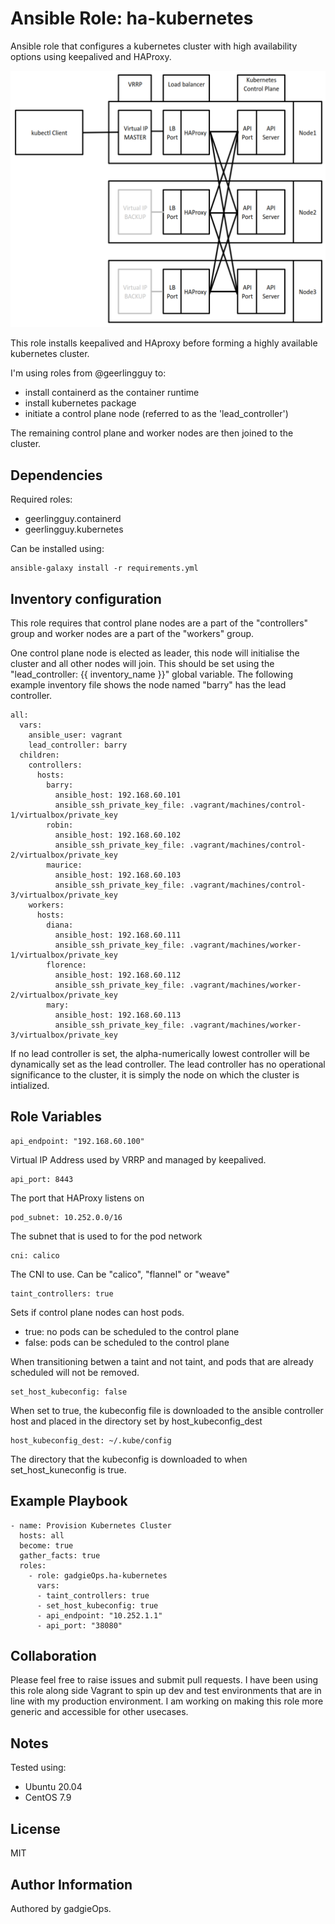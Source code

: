 Ansible Role: ha-kubernetes
=========

Ansible role that configures a kubernetes cluster with high availability options using keepalived and HAProxy.


<img src="images/ha-diagram.png" alt="ha-diagram" width="600"/>


This role installs keepalived and HAproxy before forming a highly available kubernetes cluster.

I'm using roles from @geerlingguy to:
- install containerd as the container runtime
- install kubernetes package
- initiate a control plane node (referred to as the 'lead_controller')

The remaining control plane and worker nodes are then joined to the cluster.

Dependencies
------------

Required roles:
- geerlingguy.containerd
- geerlingguy.kubernetes

Can be installed using:
~~~
ansible-galaxy install -r requirements.yml
~~~

Inventory configuration
-----------------------

This role requires that control plane nodes are a part of the "controllers" group and worker nodes are a part of the "workers" group.  


One control plane node is elected as leader, this node will initialise the cluster and all other nodes will join. This should be set using the "lead_controller: {{ inventory_name }}" global variable. The following example inventory file shows the node named "barry" has the lead controller.

~~~
all:
  vars:
    ansible_user: vagrant
    lead_controller: barry
  children:
    controllers:
      hosts:
        barry:
          ansible_host: 192.168.60.101
          ansible_ssh_private_key_file: .vagrant/machines/control-1/virtualbox/private_key
        robin:
          ansible_host: 192.168.60.102
          ansible_ssh_private_key_file: .vagrant/machines/control-2/virtualbox/private_key 
        maurice:
          ansible_host: 192.168.60.103
          ansible_ssh_private_key_file: .vagrant/machines/control-3/virtualbox/private_key
    workers:
      hosts:
        diana:
          ansible_host: 192.168.60.111
          ansible_ssh_private_key_file: .vagrant/machines/worker-1/virtualbox/private_key
        florence:
          ansible_host: 192.168.60.112
          ansible_ssh_private_key_file: .vagrant/machines/worker-2/virtualbox/private_key
        mary:
          ansible_host: 192.168.60.113
          ansible_ssh_private_key_file: .vagrant/machines/worker-3/virtualbox/private_key
~~~

If no lead controller is set, the alpha-numerically lowest controller will be dynamically set as the lead controller. The lead controller has no operational significance to the cluster, it is simply the node on which the cluster is intialized.

Role Variables
--------------
~~~
api_endpoint: "192.168.60.100"
~~~
Virtual IP Address used by VRRP and managed by keepalived. 

~~~
api_port: 8443
~~~
The port that HAProxy listens on

~~~
pod_subnet: 10.252.0.0/16
~~~
The subnet that is used to for the pod network

~~~
cni: calico
~~~
The CNI to use. Can be "calico", "flannel" or "weave"

~~~
taint_controllers: true
~~~
Sets if control plane nodes can host pods. 
- true: no pods can be scheduled to the control plane
- false: pods can be scheduled to the control plane

When transitioning betwen a taint and not taint, and pods that are already scheduled will not be removed. 

~~~
set_host_kubeconfig: false
~~~
When set to true, the kubeconfig file is downloaded to the ansible controller host and placed in the directory set by host_kubeconfig_dest

~~~
host_kubeconfig_dest: ~/.kube/config
~~~
The directory that the kubeconfig is downloaded to when set_host_kuneconfig is true.

Example Playbook
----------------
~~~
- name: Provision Kubernetes Cluster
  hosts: all
  become: true
  gather_facts: true
  roles:
    - role: gadgieOps.ha-kubernetes
      vars:
      - taint_controllers: true
      - set_host_kubeconfig: true
      - api_endpoint: "10.252.1.1"
      - api_port: "38080"
~~~

Collaboration
-------------
Please feel free to raise issues and submit pull requests. I have been using this role along side Vagrant to spin up dev and test environments that are in line with my production environment. I am working on making this role more generic and accessible for other usecases.

Notes
-----
Tested using:
- Ubuntu 20.04
- CentOS 7.9

License
-------
MIT

Author Information
------------------
Authored by gadgieOps.
